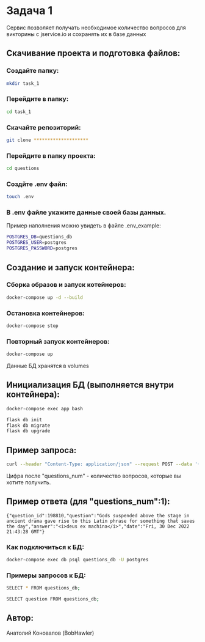 # Задача 1

Сервис позволяет получать необходимое количество вопросов для викторины с jservice.io и сохранять их в базе данных

## Скачивание проекта и подготовка файлов:

### Создайте папку:
```bash
mkdir task_1
```

### Перейдите в папку:
```bash
cd task_1
```
### Скачайте репозиторий:
```bash
git clone ******************** 
```

### Перейдите в папку проекта:
```bash
cd questions
```

### Создйте .env файл:
```bash
touch .env
```

### В .env файле укажите данные своей базы данных.
Пример наполнения можно увидеть в файле .env_example:
```bash
POSTGRES_DB=questions_db
POSTGRES_USER=postgres
POSTGRES_PASSWORD=postgres
```

## Создание и запуск контейнера:

### Сборка образов и запуск котейнеров:

```bash
docker-compose up -d --build
```
### Остановка контейнеров:
```bash
docker-compose stop
```
### Повторный запуск контейнеров:
```bash
docker-compose up
```
Данные БД хранятся в volumes

## Инициализация БД (выполняется внутри контейнера):
```bash
docker-compose exec app bash
```
```bash
flask db init
flask db migrate
flask db upgrade
```

## Пример запроса:
```bash
curl --header "Content-Type: application/json" --request POST --data '{"questions_num":7}'  http://localhost:5000
```
Цифра после "questions_num" - количество вопросов, которые вы хотите получить.

## Пример ответа (для "questions_num":1):
```
{"question_id":198810,"question":"Gods suspended above the stage in ancient drama gave rise to this Latin phrase for something that saves the day","answer":"<i>deus ex machina</i>","date":"Fri, 30 Dec 2022 21:43:28 GMT"}
```
### Как подключиться к БД:
```bash
docker-compose exec db psql questions_db -U postgres
```
### Примеры запросов к БД:
```bash
SELECT * FROM questions_db;

SELECT question FROM questions_db;
```

## Автор:
Анатолий Коновалов (BobHawler)